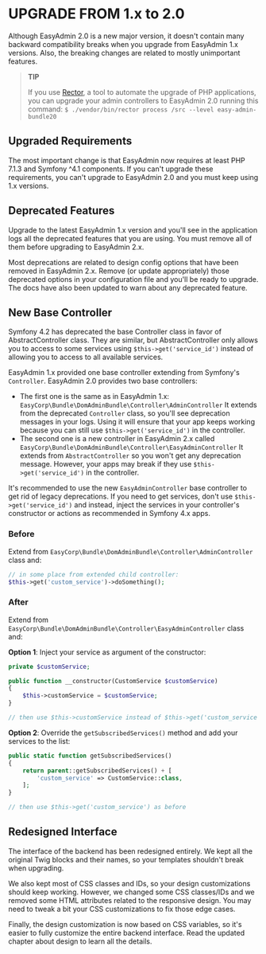 UPGRADE FROM 1.x to 2.0
=======================

Although EasyAdmin 2.0 is a new major version, it doesn't contain many
backward compatibility breaks when you upgrade from EasyAdmin 1.x versions.
Also, the breaking changes are related to mostly unimportant features.

> **TIP**
>
> If you use [Rector](https://github.com/rectorphp/rector), a tool to automate
> the upgrade of PHP applications, you can upgrade your admin controllers to
> EasyAdmin 2.0 running this command:
> `$ ./vendor/bin/rector process /src --level easy-admin-bundle20`

Upgraded Requirements
---------------------

The most important change is that EasyAdmin now requires at least PHP 7.1.3 and
Symfony ^4.1 components. If you can't upgrade these requirements, you can't
upgrade to EasyAdmin 2.0 and you must keep using 1.x versions.

Deprecated Features
-------------------

Upgrade to the latest EasyAdmin 1.x version and you'll see in the application
logs all the deprecated features that you are using. You must remove all of them
before upgrading to EasyAdmin 2.x.

Most deprecations are related to design config options that have been removed in
EasyAdmin 2.x. Remove (or update appropriately) those deprecated options in
your configuration file and you'll be ready to upgrade. The docs have also been
updated to warn about any deprecated feature.

New Base Controller
-------------------

Symfony 4.2 has deprecated the base Controller class in favor of AbstractController
class. They are similar, but AbstractController only allows you to access to
some services using `$this->get('service_id')` instead of allowing you to access
to all available services.

EasyAdmin 1.x provided one base controller extending from Symfony's `Controller`.
EasyAdmin 2.0 provides two base controllers:

* The first one is the same as in EasyAdmin 1.x: `EasyCorp\Bundle\DomAdminBundle\Controller\AdminController`
  It extends from the deprecated `Controller` class, so you'll see deprecation
  messages in your logs. Using it will ensure that your app keeps working because
  you can still use `$this->get('service_id')` in the controller.
* The second one is a new controller in EasyAdmin 2.x called `EasyCorp\Bundle\DomAdminBundle\Controller\EasyAdminController`
  It extends from `AbstractController` so you won't get any deprecation message.
  However, your apps may break if they use `$this->get('service_id')` in the
  controller.

It's recommended to use the new `EasyAdminController` base controller to get
rid of legacy deprecations. If you need to get services, don't use `$this->get('service_id')`
and instead, inject the services in your controller's constructor or actions as
recommended in Symfony 4.x apps.

### Before

Extend from `EasyCorp\Bundle\DomAdminBundle\Controller\AdminController` class and:

```php
// in some place from extended child controller:
$this->get('custom_service')->doSomething();
```

### After

Extend from `EasyCorp\Bundle\DomAdminBundle\Controller\EasyAdminController` class and:

**Option 1**: Inject your service as argument of the constructor:

```php
private $customService;

public function __constructor(CustomService $customService)
{
    $this->customService = $customService;
}

// then use $this->customService instead of $this->get('custom_service')
```

**Option 2**: Override the `getSubscribedServices()` method and add your services
to the list:

```php
public static function getSubscribedServices()
{
    return parent::getSubscribedServices() + [
        'custom_service' => CustomService::class,
    ];
}

// then use $this->get('custom_service') as before
```

Redesigned Interface
--------------------

The interface of the backend has been redesigned entirely. We kept all the
original Twig blocks and their names, so your templates shouldn't break when
upgrading.

We also kept most of CSS classes and IDs, so your design customizations should
keep working. However, we changed some CSS classes/IDs and we removed some
HTML attributes related to the responsive design. You may need to tweak a bit
your CSS customizations to fix those edge cases.

Finally, the design customization is now based on CSS variables, so it's easier
to fully customize the entire backend interface. Read the updated chapter about
design to learn all the details.
